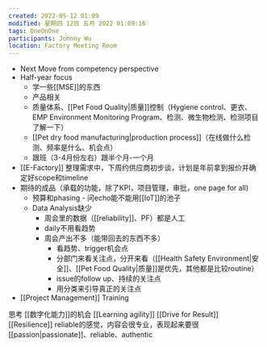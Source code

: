 ```yaml
---
created: 2022-05-12 01:09
modified: 星期四 12日 五月 2022 01:09:16
tags: OneOnOne
participants: Johnny Wu
location: Factory Meeting Room
---
```



- Next Move from competency perspective
- Half-year focus
	- 学一些[[MSE]]的东西
	- 产品相关
	- 质量体系、[[Pet Food Quality|质量]]控制（Hygiene control、更衣、EMP Environment Monitoring Program、检测、微生物检测、检测项目了解一下）
	- [[Pet dry food manufacturing|production process]]（在线做什么检测、频率是什么、机会点）
	- 跟班（3-4月份左右）跟半个月-一个月
- [[E-Factory]] 整理需求中，下周约供应商初步谈，计划是年前拿到报价并确定好scope和timeline
- 期待的成品（承载的功能，除了KPI，项目管理，审批，one page for all)
	- 预算和phasing - 问echo能不能用[[IoT]]的池子
	- Data Analysis缺少
		- 周会里的数据（[[reliability]]、PF）都是人工
		- daily不用看趋势
		- 周会产出不多（能带回去的东西不多）
			- 看趋势、trigger机会点
			- 分部门来看关注点，分开来看（[[Health Safety Environment|安全]]、[[Pet Food Quality|质量]]是优先，其他都是比较routine）
			- issue的follow up、持续的关注点
			- 用分类来引导真正的关注点
- [[Project Management]] Training


思考 [[数字化能力]]的机会
[[Learning agility]]
[[Drive for Result]]
[[Resilience]]
reliable的感觉，内容会很专业，表现起来要很[[passion|passionate]]、reliable、authentic
